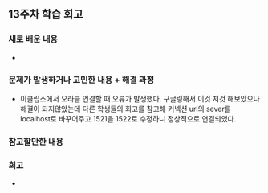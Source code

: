 ## 13주차 학습 회고
### 새로 배운 내용
- 

### 문제가 발생하거나 고민한 내용 + 해결 과정
- 이클립스에서 오라클 연결할 때 오류가 발생했다. 구글링해서 이것 저것 해보았으나 해결이 되지않았는데 다른 학생들의 회고를 참고해 커넥션 url의 sever를 localhost로 바꾸어주고 1521을 1522로 수정하니 정상적으로 연결되었다.

### 참고할만한 내용

### 회고
- 
